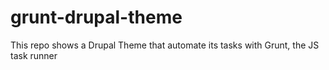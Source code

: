 grunt-drupal-theme
==================

This repo shows a Drupal Theme that automate its tasks with Grunt, the JS task runner
